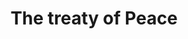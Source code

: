 ---
pid: PT209
title: The treaty of Peace
location_transcription: Penn treaty park
zipcode: 
outside_phl: 
neighborhood: 
age: '17'
age_range: 13-19
instagram: 
image_file_name: PT_209.jpg
proposal_transcription: "//as long as the river and creeks flow and stars shine//"
topic: Unknown
topic_summary: '0'
type: Other No Form
keywords_other: peace
credit: Mark Lopez
image_labels: 
twitter: 
facebook: 
permalink: "/monuments/pt209/"
layout: item-page
---